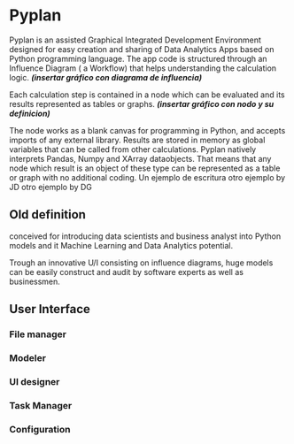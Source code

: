 # Pyplan
Pyplan is an assisted Graphical Integrated Development Environment designed for easy creation and sharing of Data Analytics Apps based on Python programming language.
The app code is structured through an Influence Diagram ( a Workflow) that helps understanding the calculation logic.
***(insertar gráfico con diagrama de influencia)***

Each calculation step is contained in a node which can be evaluated and its results represented as tables or graphs. 
***(insertar gráfico con nodo y su definicion)***

The node works as a blank canvas for programming in Python, and accepts imports of any external library. Results are stored in memory as global variables that can be called from other calculations.
Pyplan natively interprets Pandas, Numpy and XArray dataobjects. That means that any node which result is an object of these type can be represented as a table or graph with no additional coding.
Un ejemplo de escritura
otro ejemplo by JD
otro ejemplo by DG


## Old definition
conceived for introducing data scientists and business analyst into Python models and it Machine Learning and Data Analytics potential.

Trough an innovative U/I consisting on influence diagrams, huge models can be easily construct and audit by software experts as well as businessmen.




## User Interface
### File manager
### Modeler
### UI designer
### Task Manager
### Configuration








<!--stackedit_data:
eyJoaXN0b3J5IjpbLTE3MjM2Mzk0OTYsLTY0MzcwNDAzNyw3MD
EzMTYyMzQsMTI5NzcxNDYwOCwtMjEwNDgyNzc5NSwtMTI1NzE5
ODI5OSwxOTYxMjc2NzE4LC0xMzUxMzgwOTcyLDE0MzcwNTYzOD
MsNDE5ODQzODc4LDEwMDI3MzUyMjUsLTE2NDAyMjg0MDksMTI0
MTMyMTU5MCwxNTIzNjY1NTUzLDIwMTE2NjQ0NDEsMTA4NTA3Mj
k5OSwtMTY2MTY3NTIwNywtOTI5NDY0NDA4LDQ4OTkyODE2OSwt
Nzc1ODg0MzYyXX0=
-->